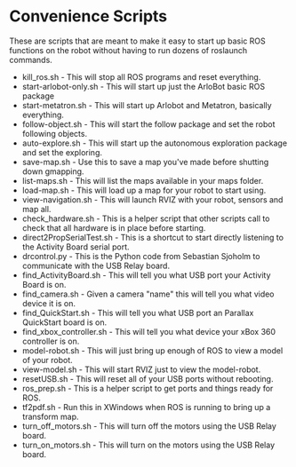Convenience Scripts
===========================

These are scripts that are meant to make it easy to start up basic ROS functions on the robot without having to run dozens of roslaunch commands.

<ul>
<li>kill_ros.sh - This will stop all ROS programs and reset everything.</li>
<li>start-arlobot-only.sh - This will start up just the ArloBot basic ROS package</li>
<li>start-metatron.sh - This will start up Arlobot and Metatron, basically everything.</li>
<li>follow-object.sh - This will start the follow package and set the robot following objects.</li>
<li>auto-explore.sh - This will start up the autonomous exploration package and set the exploring.</li>
<li>save-map.sh - Use this to save a map you've made before shutting down gmapping.</li>
<li>list-maps.sh - This will list the maps available in your maps folder.</li>
<li>load-map.sh - This will load up a map for your robot to start using.</li>
<li>view-navigation.sh - This will launch RVIZ with your robot, sensors and map all.</li>
<li>check_hardware.sh - This is a helper script that other scripts call to check that all hardware is in place before starting.</li>
<li>direct2PropSerialTest.sh - This is a shortcut to start directly listening to the Activity Board serial port.</li>
<li>drcontrol.py - This is the Python code from Sebastian Sjoholm to communicate with the USB Relay board.</li>
<li>find_ActivityBoard.sh - This will tell you what USB port your Activity Board is on.</li>
<li>find_camera.sh - Given a camera "name" this will tell you what video device it is on.</li>
<li>find_QuickStart.sh - This will tell you what USB port an Parallax QuickStart board is on.</li>
<li>find_xbox_controller.sh - This will tell you what device your xBox 360 controller is on.</li>
<li>model-robot.sh - This will just bring up enough of ROS to view a model of your robot.</li>
<li>view-model.sh - This will start RVIZ just to view the model-robot.</li>
<li>resetUSB.sh - This will reset all of your USB ports without rebooting.</li>
<li>ros_prep.sh - This is a helper script to get ports and things ready for ROS.</li>
<li>tf2pdf.sh - Run this in XWindows when ROS is running to bring up a transform map.</li>
<li>turn_off_motors.sh - This will turn off the motors using the USB Relay board.</li>
<li>turn_on_motors.sh - This will turn on the motors using the USB Relay board.</li>
</ul>
